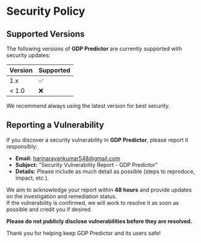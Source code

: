 # Security Policy

## Supported Versions

The following versions of **GDP Predictor** are currently supported with security updates:

| Version | Supported          |
| ------- | ------------------ |
| 1.x     | :white_check_mark: |
| < 1.0   | :x:                |

We recommend always using the latest version for best security.

## Reporting a Vulnerability

If you discover a security vulnerability in **GDP Predictor**, please report it responsibly:

- **Email:** [harinarayankumar548@gmail.com](mailto:harinarayankumar548@gmail.com)
- **Subject:** "Security Vulnerability Report - GDP Predictor"
- **Details:** Please include as much detail as possible (steps to reproduce, impact, etc.).

We aim to acknowledge your report within **48 hours** and provide updates on the investigation and remediation status.  
If the vulnerability is confirmed, we will work to resolve it as soon as possible and credit you if desired.

**Please do not publicly disclose vulnerabilities before they are resolved.**

Thank you for helping keep GDP Predictor and its users safe!
